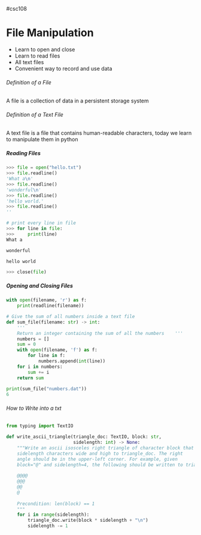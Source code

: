 #csc108
# File Manipulation
- Learn to open and close
- Learn to read files
- All text files
- Convenient way to record and use data
###### Definition of a File
A file is a collection of data in a persistent storage system
###### Definition of a Text File
A text file is a file that contains human-readable characters, today we learn to manipulate them in python

##### Reading Files
```python
>>> file = open("hello.txt")
>>> file.readline()
'What a\n'
>>> file.readline()
'wonderful\n'
>>> file.readline()
'hello world.'
>>> file.readline()
''

# print every line in file
>>> for line in file:
>>> 	print(line)
What a

wonderful

hello world

>>> close(file)
```

##### Opening and Closing Files
```python
with open(filename, 'r') as f:
	print(readline(filename))

# Give the sum of all numbers inside a text file
def sum_file(filename: str) -> int:  
    '''  
    Return an integer containing the sum of all the numbers    '''    
    numbers = []  
    sum = 0  
    with open(filename, 'f') as f:  
        for line in f:  
            numbers.append(int(line))  
    for i in numbers:  
        sum += i  
    return sum  
  
print(sum_file("numbers.dat"))
6
```

###### How to Write into a txt
```python
from typing import TextIO

def write_ascii_triangle(triangle_doc: TextIO, block: str, 
                         sidelength: int) -> None:
    """Write an ascii isosceles right triangle of character block that is
    sidelength characters wide and high to triangle_doc. The right
    angle should be in the upper-left corner. For example, given
    block="@" and sidelength=4, the following should be written to triangle_doc:
    
    @@@@
    @@@
    @@
    @
    
    Precondition: len(block) == 1    
    """
    for i in range(sidelength):
        triangle_doc.write(block * sidelength + "\n")
        sidelength -= 1
```
